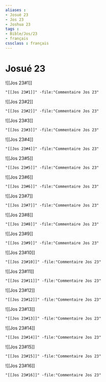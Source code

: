 ```yaml
---
aliases : 
- Josué 23
- Jos 23
- Joshua 23
tags : 
- Bible/Jos/23
- français
cssclass : français
---
```


# Josué 23

![[Jos 23#1]]

```query
"[[Jos 23#1]]" -file:"Commentaire Jos 23"
```

![[Jos 23#2]]

```query
"[[Jos 23#2]]" -file:"Commentaire Jos 23"
```

![[Jos 23#3]]

```query
"[[Jos 23#3]]" -file:"Commentaire Jos 23"
```

![[Jos 23#4]]

```query
"[[Jos 23#4]]" -file:"Commentaire Jos 23"
```

![[Jos 23#5]]

```query
"[[Jos 23#5]]" -file:"Commentaire Jos 23"
```

![[Jos 23#6]]

```query
"[[Jos 23#6]]" -file:"Commentaire Jos 23"
```

![[Jos 23#7]]

```query
"[[Jos 23#7]]" -file:"Commentaire Jos 23"
```

![[Jos 23#8]]

```query
"[[Jos 23#8]]" -file:"Commentaire Jos 23"
```

![[Jos 23#9]]

```query
"[[Jos 23#9]]" -file:"Commentaire Jos 23"
```

![[Jos 23#10]]

```query
"[[Jos 23#10]]" -file:"Commentaire Jos 23"
```

![[Jos 23#11]]

```query
"[[Jos 23#11]]" -file:"Commentaire Jos 23"
```

![[Jos 23#12]]

```query
"[[Jos 23#12]]" -file:"Commentaire Jos 23"
```

![[Jos 23#13]]

```query
"[[Jos 23#13]]" -file:"Commentaire Jos 23"
```

![[Jos 23#14]]

```query
"[[Jos 23#14]]" -file:"Commentaire Jos 23"
```

![[Jos 23#15]]

```query
"[[Jos 23#15]]" -file:"Commentaire Jos 23"
```

![[Jos 23#16]]

```query
"[[Jos 23#16]]" -file:"Commentaire Jos 23"
```

